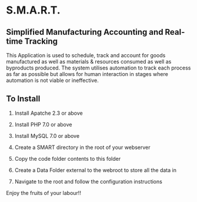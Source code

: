 # S.M.A.R.T.
Simplified Manufacturing Accounting and Real-time Tracking
------------------------------------------------------------------------
This Application is used to schedule, track and account for goods
manufactured as well as materials & resources consumed as well 
as byproducts produced.  The system utilises automation to track 
each process as far as possible but allows for human interaction 
in stages where automation is not viable or ineffective.

To Install
--------------------------------------------------------------------------
1) Install Apatche 2.3 or above

2) Install PHP 7.0 or above

3) Install MySQL 7.0 or above

4) Create a SMART directory in the root of your webserver

5) Copy the code folder contents to this folder

6) Create a Data Folder external to the webroot to store all the data in

7) Navigate to the root and follow the configuration instructions



Enjoy the fruits of your labour!!

  